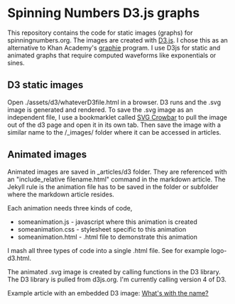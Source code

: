 # Spinning Numbers D3.js graphs

This repository contains the code for static images (graphs) for spinningnumbers.org. The images are created with [D3.js](http://d3js.org). I chose this as an alternative to Khan Academy's [graphie](http://graphie-to-png.kasandbox.org/) program. I use D3js for static and animated graphs that require computed waveforms like exponentials or sines.

## D3 static images

Open ./assets/d3/whateverD3file.html in a browser. D3 runs and the .svg image is generated and rendered. To save the .svg image as an independent file, I use a bookmarklet called [SVG Crowbar](http://nytimes.github.io/svg-crowbar/) to pull the image out of the d3 page and open it in its own tab. Then save the image with a similar name to the /_images/ folder where it can be accessed in articles.

## Animated images 

Animated images are saved in \_articles/d3 folder. They are referenced with an "include_relative filename.html" command in the markdown article. The Jekyll rule is the animation file has to be saved in the folder or subfolder where the markdown article resides.

Each animation needs three kinds of code,

* someanimation.js - javascript where this animation is created
* someanimation.css - stylesheet specific to this animation
* someanimation.html - .html file to demonstrate this animation

I mash all three types of code into a single .html file. See for example logo-d3.html.

The animated .svg image is created by calling functions in the D3 library. The D3 library is pulled from d3js.org. I'm currently calling version 4 of D3.

Example article with an embedded D3 image: [What's with the name?](http://spinningnumbers.org/a/whats-with-the-name.html)


